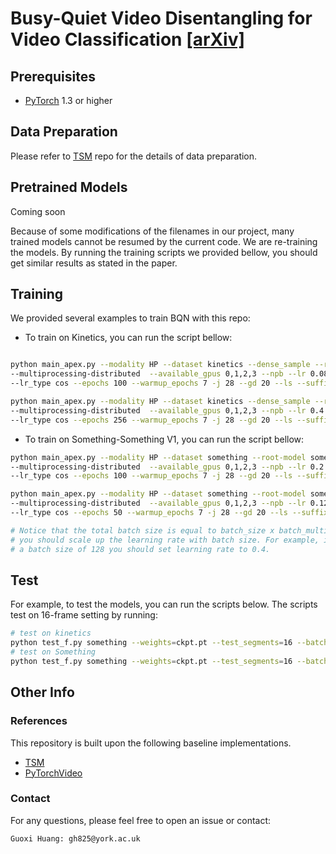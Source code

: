 # Busy-Quiet Video Disentangling for Video Classification [[arXiv]](https://arxiv.org/abs/2103.15584)


## Prerequisites
- [PyTorch](https://pytorch.org/) 1.3 or higher

## Data Preparation

Please refer to [TSM](https://github.com/mit-han-lab/temporal-shift-module) repo for the details of data preparation.


## Pretrained Models

Coming soon

Because of some modifications of the filenames in our project, many trained models cannot be resumed by the current code. 
We are re-training the models.
By running the training scripts we provided bellow, you should get similar results as stated in the paper.

## Training 

We provided several examples to train BQN with this repo:

- To train on Kinetics, you can run the script bellow:
 ```bash
 
 python main_apex.py --modality HP --dataset kinetics --dense_sample --root-model kinetics --arch resnet50 --dist-url "tcp://ip_address:6065"   --dist-backend 'nccl' \
 --multiprocessing-distributed  --available_gpus 0,1,2,3 --npb --lr 0.08 --wd 2e-4 --dropout 0.5 --num_segments 16  --batch_size 32 --batch_multiplier 1 \
 --lr_type cos --epochs 100 --warmup_epochs 7 -j 28 --gd 20 --ls --suffix 1  --prefix BQN --world-size 16 --rank  0

 python main_apex.py --modality HP --dataset kinetics --dense_sample --root-model kinetics --arch x3dm --dist-url "tcp://ip_address:6065"   --dist-backend 'nccl' \
 --multiprocessing-distributed  --available_gpus 0,1,2,3 --npb --lr 0.4 --wd 5e-5 --dropout 0.5 --num_segments 16  --batch_size 64 --batch_multiplier 1 \
 --lr_type cos --epochs 256 --warmup_epochs 7 -j 28 --gd 20 --ls --suffix 1  --prefix BQN --world-size 4 --rank  0
 
```

- To train on Something-Something V1, you can run the script bellow:
 ```bash
 python main_apex.py --modality HP --dataset something --root-model something --arch x3dm --dist-url "tcp://ip_address:6065"   --dist-backend 'nccl' \
 --multiprocessing-distributed  --available_gpus 0,1,2,3 --npb --lr 0.2   --wd 5e-5 --dropout 0.5 --num_segments 16  --batch_size 64 --batch_multiplier 1 \
 --lr_type cos --epochs 100 --warmup_epochs 7 -j 28 --gd 20 --ls --suffix 1  --prefix BQN --world-size 4 --rank  0

 python main_apex.py --modality HP --dataset something --root-model something --arch resnet50 --dist-url "tcp://ip_address:6065"   --dist-backend 'nccl' \
 --multiprocessing-distributed  --available_gpus 0,1,2,3 --npb --lr 0.12   --wd 8e-4 --dropout 0.8 --num_segments 16 --batch_size 64 --batch_multiplier 1 \
 --lr_type cos --epochs 50 --warmup_epochs 7 -j 28 --gd 20 --ls --suffix 1  --prefix BQN --world-size 4 --rank  0
 
# Notice that the total batch size is equal to batch_size x batch_multiplier x world_size, and 
# you should scale up the learning rate with batch size. For example, if you use 
# a batch size of 128 you should set learning rate to 0.4.
  ```
  


## Test 

For example, to test the models, you can run the scripts below. The scripts test on 16-frame setting by running:

```bash
# test on kinetics
python test_f.py something --weights=ckpt.pt --test_segments=16 --batch_size=4  -j 10 --test_crops=3  --full_res --dense_sample
# test on Something
python test_f.py something --weights=ckpt.pt --test_segments=16 --batch_size=4  -j 10 --test_crops=3  --full_res --twice_sample

```

## Other Info

### References

This repository is built upon the following baseline implementations.

- [TSM](https://github.com/mit-han-lab/temporal-shift-module)
- [PyTorchVideo](https://github.com/facebookresearch/pytorchvideo)


### Contact

For any questions, please feel free to open an issue or contact:

```
Guoxi Huang: gh825@york.ac.uk
```

